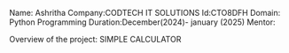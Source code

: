 Name: Ashritha
Company:CODTECH IT SOLUTIONS 
Id:CTO8DFH
Domain: Python Programming 
Duration:December(2024)- january (2025)
Mentor:

Overview of the project:
SIMPLE CALCULATOR
